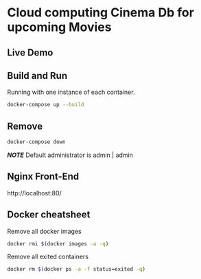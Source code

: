 # Cloud computing Cinema Db for upcoming Movies
## Live Demo


## Build and Run


Running with one instance of each container.

```bash
docker-compose up --build
```

## Remove

```bash
docker-compose down
```

**_NOTE_** Default administrator is admin | admin

## Nginx Front-End

http://localhost:80/


## Docker cheatsheet

Remove all docker images

```bash
docker rmi $(docker images -a -q)
```

Remove all exited containers

```bash
docker rm $(docker ps -a -f status=exited -q)
```
